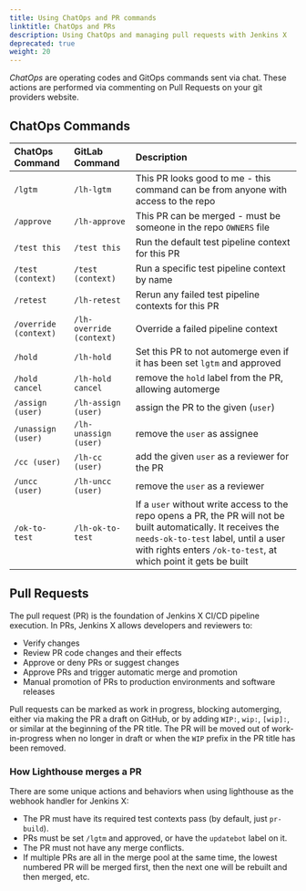 ```yaml
---
title: Using ChatOps and PR commands
linktitle: ChatOps and PRs
description: Using ChatOps and managing pull requests with Jenkins X
deprecated: true
weight: 20
---
```


_ChatOps_ are operating codes and GitOps commands sent via chat.
These actions are performed via commenting on Pull Requests on your git providers website.

## ChatOps Commands

| ChatOps Command | GitLab Command | Description |
|       :---      |       :---     |    :---     |
| `/lgtm` | `/lh-lgtm` | This PR looks good to me - this command can be from anyone with access to the repo |
| `/approve` | `/lh-approve` | This PR can be merged - must be someone in the repo `OWNERS` file |
| `/test this` | `/test this` | Run the default test pipeline context for this PR |
| `/test (context)` | `/test (context)` | Run a specific test pipeline context by name |
| `/retest` | `/lh-retest` | Rerun any failed test pipeline contexts for this PR |
| `/override (context)` | `/lh-override (context)` | Override a failed pipeline context |
| `/hold` | `/lh-hold` | Set this PR to not automerge even if it has been set `lgtm` and approved |
| `/hold cancel` | `/lh-hold cancel` | remove the `hold` label from the PR, allowing automerge |
| `/assign (user)` | `/lh-assign (user)` | assign the PR to the given (`user`) |
| `/unassign (user)` |  `/lh-unassign (user)` | remove the `user` as assignee |
| `/cc (user)` |  `/lh-cc (user)` | add the given `user` as a reviewer for the PR |
| `/uncc (user)` |  `/lh-uncc (user)` | remove the `user` as a reviewer |
| `/ok-to-test` |  `/lh-ok-to-test` | If a `user` without write access to the repo opens a PR, the PR will not be built automatically. It receives the `needs-ok-to-test` label, until a user with rights enters `/ok-to-test`, at which point it gets be built |

## Pull Requests

The pull request (PR) is the foundation of Jenkins X CI/CD pipeline execution. 
In PRs, Jenkins X allows developers and reviewers to:

* Verify changes
* Review PR code changes and their effects
* Approve or deny PRs or suggest changes
* Approve PRs and trigger automatic merge and promotion
* Manual promotion of PRs to production environments and software releases

Pull requests can be marked as work in progress, blocking automerging, either via making the PR a draft on GitHub, or by adding `WIP:`, `wip:`, `[wip]:`, or similar at the beginning of the PR title. 
The PR will be moved out of work-in-progress when no longer in draft or when the `WIP` prefix in the PR title has been removed.

### How Lighthouse merges a PR

There are some unique actions and behaviors when using lighthouse as the webhook handler for Jenkins X:

* The PR must have its required test contexts pass (by default, just `pr-build`).
* PRs must be set `/lgtm` and approved, or have the `updatebot` label on it.
* The PR must not have any merge conflicts.
* If multiple PRs are all in the merge pool at the same time, the lowest numbered PR will be merged first, then the next one will be rebuilt and then merged, etc.
